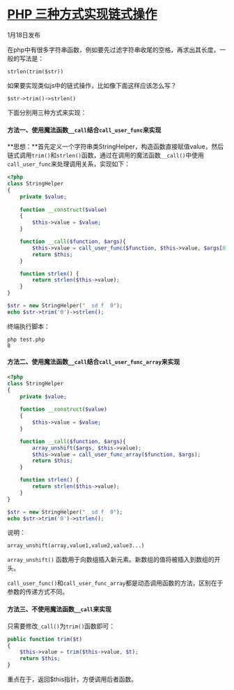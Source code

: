 # [PHP 三种方式实现链式操作][0]

1月18日发布 


在php中有很多字符串函数，例如要先过滤字符串收尾的空格，再求出其长度，一般的写法是：

    strlen(trim($str))

如果要实现类似js中的链式操作，比如像下面这样应该怎么写？

    $str->trim()->strlen()    

下面分别用三种方式来实现：

#### 方法一、使用魔法函数`__call`结合`call_user_func`来实现

**思想：**首先定义一个字符串类StringHelper，构造函数直接赋值value，然后链式调用`trim()`和`strlen()`函数，通过在调用的魔法函数`__call()`中使用`call_user_func`来处理调用关系，实现如下：

```php
<?php
class StringHelper 
{
    private $value;
    
    function __construct($value)
    {
        $this->value = $value;
    }

    function __call($function, $args){
        $this->value = call_user_func($function, $this->value, $args[0]);
        return $this;
    }

    function strlen() {
        return strlen($this->value);
    }
}

$str = new StringHelper("  sd f  0");
echo $str->trim('0')->strlen();
```

终端执行脚本：

    php test.php 
    8

#### 方法二、使用魔法函数`__call`结合`call_user_func_array`来实现

```php
<?php
class StringHelper 
{
    private $value;
    
    function __construct($value)
    {
        $this->value = $value;
    }

    function __call($function, $args){
        array_unshift($args, $this->value);
        $this->value = call_user_func_array($function, $args);
        return $this;
    }

    function strlen() {
        return strlen($this->value);
    }
}

$str = new StringHelper("  sd f  0");
echo $str->trim('0')->strlen();
```

说明：

    array_unshift(array,value1,value2,value3...)

`array_unshift()` 函数用于向数组插入新元素。新数组的值将被插入到数组的开头。

`call_user_func()`和`call_user_func_array`都是动态调用函数的方法，区别在于参数的传递方式不同。

#### 方法三、不使用魔法函数`__call`来实现

只需要修改`_call()`为`trim()`函数即可：

```php
public function trim($t)
{
    $this->value = trim($this->value, $t);
    return $this;
}
```

重点在于，返回$this指针，方便调用后者函数。

[0]: https://segmentfault.com/a/1190000008159324
[1]: /t/php/blogs
[2]: /u/zailushang
